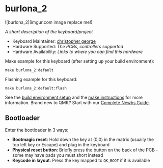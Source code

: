 # burlona_2

![burlona_2](imgur.com image replace me!)

*A short description of the keyboard/project*

* Keyboard Maintainer: [christopher george](https://github.com/smartguy1123)
* Hardware Supported: *The PCBs, controllers supported*
* Hardware Availability: *Links to where you can find this hardware*

Make example for this keyboard (after setting up your build environment):

    make burlona_2:default

Flashing example for this keyboard:

    make burlona_2:default:flash

See the [build environment setup](https://docs.qmk.fm/#/getting_started_build_tools) and the [make instructions](https://docs.qmk.fm/#/getting_started_make_guide) for more information. Brand new to QMK? Start with our [Complete Newbs Guide](https://docs.qmk.fm/#/newbs).

## Bootloader

Enter the bootloader in 3 ways:

* **Bootmagic reset**: Hold down the key at (0,0) in the matrix (usually the top left key or Escape) and plug in the keyboard
* **Physical reset button**: Briefly press the button on the back of the PCB - some may have pads you must short instead
* **Keycode in layout**: Press the key mapped to `QK_BOOT` if it is available
